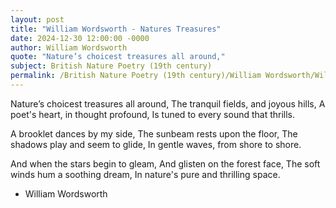 ```yaml
---
layout: post
title: "William Wordsworth - Natures Treasures"
date: 2024-12-30 12:00:00 -0000
author: William Wordsworth
quote: "Nature’s choicest treasures all around,"
subject: British Nature Poetry (19th century)
permalink: /British Nature Poetry (19th century)/William Wordsworth/William Wordsworth - Natures Treasures
---
```


Nature’s choicest treasures all around,
The tranquil fields, and joyous hills,
A poet's heart, in thought profound,
Is tuned to every sound that thrills.

A brooklet dances by my side,
The sunbeam rests upon the floor,
The shadows play and seem to glide,
In gentle waves, from shore to shore.

And when the stars begin to gleam,
And glisten on the forest face,
The soft winds hum a soothing dream,
In nature's pure and thrilling space.


- William Wordsworth
